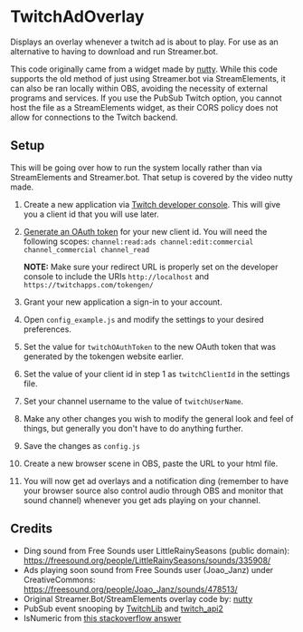 # TwitchAdOverlay
Displays an overlay whenever a twitch ad is about to play. For use as an alternative to having to download and run Streamer.bot.

This code originally came from a widget made by [nutty](https://www.youtube.com/watch?v=e5B7ZNGtkac). While this code supports the old method of just using Streamer.bot via StreamElements, it can also be ran locally within OBS, avoiding the necessity of external programs and services. If you use the PubSub Twitch option, you cannot host the file as a StreamElements widget, as their CORS policy does not allow for connections to the Twitch backend.

## Setup

This will be going over how to run the system locally rather than via StreamElements and Streamer.bot. That setup is covered by the video nutty made.

1. Create a new application via [Twitch developer console](https://dev.twitch.tv/console). This will give you a client id that you will use later.
2. [Generate an OAuth token](https://twitchapps.com/tokengen/) for your new client id. You will need the following scopes: `channel:read:ads channel:edit:commercial channel_commercial channel_read`

   **NOTE:** Make sure your redirect URL is properly set on the developer console to include the URIs `http://localhost` and `https://twitchapps.com/tokengen/`
4. Grant your new application a sign-in to your account.
5. Open `config_example.js` and modify the settings to your desired preferences.
7. Set the value for `twitchOAuthToken` to the new OAuth token that was generated by the tokengen website earlier.
8. Set the value of your client id in step 1 as `twitchClientId` in the settings file.
9. Set your channel username to the value of `twitchUserName`.
10. Make any other changes you wish to modify the general look and feel of things, but generally you don't have to do anything further.
11. Save the changes as `config.js`
12. Create a new browser scene in OBS, paste the URL to your html file.
13. You will now get ad overlays and a notification ding (remember to have your browser source also control audio through OBS and monitor that sound channel) whenever you get ads playing on your channel.


## Credits

* Ding sound from Free Sounds user LittleRainySeasons (public domain): https://freesound.org/people/LittleRainySeasons/sounds/335908/
* Ads playing soon sound from Free Sounds user (Joao_Janz) under CreativeCommons: https://freesound.org/people/Joao_Janz/sounds/478513/
* Original Streamer.Bot/StreamElements overlay code by: [nutty](https://www.youtube.com/@nuttylmao)
* PubSub event snooping by [TwitchLib](https://github.com/TwitchLib/TwitchLib.PubSub/blob/master/TwitchLib.PubSub/Models/Responses/Messages/VideoPlayback.cs#L12) and [twitch_api2](https://docs.rs/twitch_api2/0.6.1/src/twitch_api2/pubsub/video_playback.rs.html#14-17)
* IsNumeric from [this stackoverflow answer](https://stackoverflow.com/a/175787)
